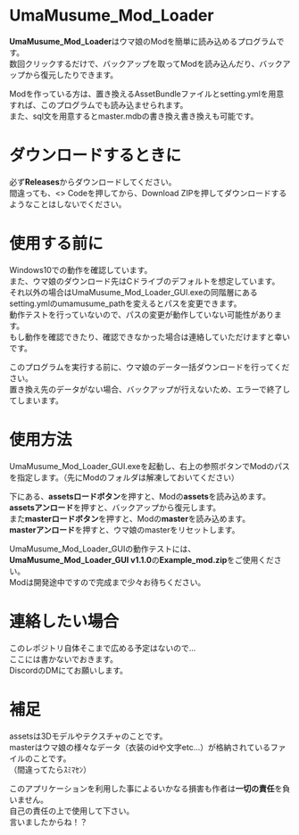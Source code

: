# UmaMusume_Mod_Loader
**UmaMusume_Mod_Loader**はウマ娘のModを簡単に読み込めるプログラムです。  
数回クリックするだけで、バックアップを取ってModを読み込んだり、バックアップから復元したりできます。

Modを作っている方は、置き換えるAssetBundleファイルとsetting.ymlを用意すれば、このプログラムでも読み込ませられます。  
また、sql文を用意するとmaster.mdbの書き換え書き換えも可能です。

# ダウンロードするときに
必ず**Releases**からダウンロードしてください。  
間違っても、<> Codeを押してから、Download ZIPを押してダウンロードするようなことはしないでください。

# 使用する前に
Windows10での動作を確認しています。  
また、ウマ娘のダウンロード先はCドライブのデフォルトを想定しています。  
それ以外の場合はUmaMusume_Mod_Loader_GUI.exeの同階層にある  
setting.ymlのumamusume_pathを変えるとパスを変更できます。  
動作テストを行っていないので、パスの変更が動作していない可能性があります。  
もし動作を確認できたり、確認できなかった場合は連絡していただけますと幸いです。  

このプログラムを実行する前に、ウマ娘のデータ一括ダウンロードを行ってください。  
置き換え先のデータがない場合、バックアップが行えないため、エラーで終了してしまいます。
# 使用方法
UmaMusume_Mod_Loader_GUI.exeを起動し、右上の参照ボタンでModのパスを指定します。（先にModのフォルダは解凍しておいてください）

下にある、**assetsロードボタン**を押すと、Modの**assets**を読み込めます。  
**assetsアンロード**を押すと、バックアップから復元します。  
また**masterロードボタン**を押すと、Modの**master**を読み込めます。  
**masterアンロード**を押すと、ウマ娘のmasterをリセットします。

UmaMusume_Mod_Loader_GUIの動作テストには、**UmaMusume_Mod_Loader_GUI v1.1.0**の**Example_mod.zip**をご使用ください。  
Modは開発途中ですので完成まで少々お待ちください。
# 連絡したい場合
このレポジトリ自体そこまで広める予定はないので...  
ここには書かないでおきます。  
DiscordのDMにてお願いします。
# 補足
assetsは3Dモデルやテクスチャのことです。  
masterはウマ娘の様々なデータ（衣装のidや文字etc...）が格納されているファイルのことです。  
（間違ってたらｽﾐﾏｾﾝ）

このアプリケーションを利用した事によるいかなる損害も作者は**一切の責任**を負いません。  
自己の責任の上で使用して下さい。  
言いましたからね！？
